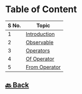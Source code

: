 <h1>Table of Content</h1>

| S No. | Topic                                                                                                                          |
| ----- | ------------------------------------------------------------------------------------------------------------------------------ |
| 1     | <a href="https://github.com/sanjay9616/JavaScript/blob/master/JavaScript-Technologies/RxJS/Introduction.md">Introduction</a>   |
| 2     | <a href="https://github.com/sanjay9616/JavaScript/blob/master/JavaScript-Technologies/RxJS/Observable.md">Observable</a>       |
| 3     | <a href="https://github.com/sanjay9616/JavaScript/blob/master/JavaScript-Technologies/RxJS/Operators.md">Operators</a>         |
| 4     | <a href="https://github.com/sanjay9616/JavaScript/blob/master/JavaScript-Technologies/RxJS/Of-Operator.md">Of Operator</a>     |
| 5     | <a href="https://github.com/sanjay9616/JavaScript/blob/master/JavaScript-Technologies/RxJS/From-Operator.md">From Operator</a> |

<h2><a href="https://github.com/sanjay9616/JavaScript/blob/master/JavaScript-Technologies/README.md"> 🔙 Back</a></h2>
